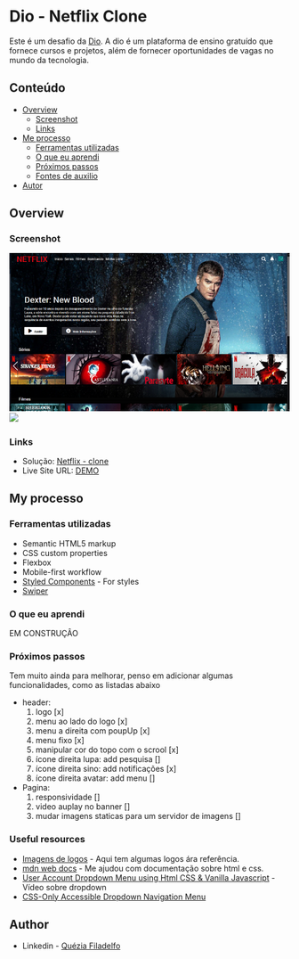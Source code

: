 # Dio - Netflix Clone

Este é um desafio da [Dio](#). A dio é um plataforma de ensino gratuído que fornece cursos e projetos, além de fornecer oportunidades de vagas no mundo da tecnologia.

## Conteúdo

- [Overview](#overview)
  - [Screenshot](#screenshot)
  - [Links](#links)
- [Me processo](#my-process)
  - [Ferramentas utilizadas](#built-with)
  - [O que eu aprendi](#what-i-learned)
  - [Próximos passos](#continued-development)
  - [Fontes de auxilio](#useful-resources)
- [Autor](#author)


## Overview

### Screenshot

![Tela Inicial](./img/screenshots/userPage.png)
![](./screenshot.jpg)

### Links

- Solução: [Netflix - clone](https://github.com/queziafiladelfo/clone-netflix)
- Live Site URL: [DEMO](https://queziafiladelfo.github.io/clone-netflix/)

## My processo

### Ferramentas utilizadas

- Semantic HTML5 markup
- CSS custom properties
- Flexbox
- Mobile-first workflow
- [Styled Components](https://styled-components.com/) - For styles
- [Swiper](https://swiperjs.com/)

### O que eu aprendi

EM CONSTRUÇÂO
<!-- 
To see how you can add code snippets, see below:

```html
<h1>Some HTML code I'm proud of</h1>
```
```css
.proud-of-this-css {
  color: papayawhip;
}
```
```js
const proudOfThisFunc = () => {
  console.log('🎉')
}
``` 

If you want more help with writing markdown, we'd recommend checking out [The Markdown Guide](https://www.markdownguide.org/) to learn more.
-->

### Próximos passos

Tem muito ainda para melhorar, penso em adicionar algumas funcionalidades, como  as listadas abaixo
- header:
  1. logo 				                [x]
  2. menu ao lado do logo 		        [x]
  3. menu a direita com poupUp 		    [x]
  4. menu fixo 				            [x]
  5. manipular cor do topo com o scrool 	[x]
  6. ícone direita lupa: add pesquisa     []
  7. ícone direita sino: add notificações [x]
  8. ícone direita avatar: add menu       []
- Pagina:
  1. responsividade                       []
  2. video auplay no banner               []
  3. mudar imagens staticas para um servidor de imagens []

### Useful resources

- [Imagens de logos](https://pngimg.com/images/logos/netflix) - Aqui tem algumas logos ára referência.
- [mdn web docs](https://developer.mozilla.org/pt-BR/docs/Web/CSS) - Me ajudou com documentação sobre html e css.
- [User Account Dropdown Menu using Html CSS & Vanilla Javascript](https://www.youtube.com/watch?v=04u09KBBjfM) - Vídeo sobre dropdown
- [CSS-Only Accessible Dropdown Navigation Menu](https://dev.to/5t3ph/css-only-accessible-dropdown-navigation-menu-1f95)


## Author

- Linkedin - [Quézia Filadelfo](https://www.linkedin.com/in/queziafiladelfo/) 



